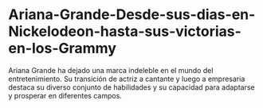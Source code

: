 # Ariana-Grande-Desde-sus-dias-en-Nickelodeon-hasta-sus-victorias-en-los-Grammy
 Ariana Grande ha dejado una marca indeleble en el mundo del entretenimiento. Su transición de actriz a cantante y luego a empresaria destaca su diverso conjunto de habilidades y su capacidad para adaptarse y prosperar en diferentes campos.
